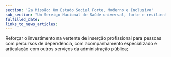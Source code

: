 ```yaml
---
section: '2a Missão: Um Estado Social Forte, Moderno e Inclusivo'
sub_section: "Um Serviço Nacional de Saúde universal, forte e resiliente"
fulfilled_date:
links_to_news_articles:
---
```


Reforçar o investimento na vertente de inserção profissional para pessoas com percursos de dependência, com acompanhamento especializado e articulação com outros serviços da administração pública;